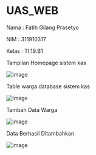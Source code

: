# UAS_WEB

Nama  : Fatih Gilang Prasetyo <P>
NIM   : 311910317 <P>
Kelas : TI.19.B1 <P>
  
Tampilan Homepage sistem kas <p>
  
![image](https://user-images.githubusercontent.com/81542329/126346923-57509d5b-a535-4339-b60f-a45e798040b8.png) <p>
  
Table warga database sistem kas <p>
  
![image](https://user-images.githubusercontent.com/81542329/126347125-6332007e-4013-470d-acda-c0541f860c95.png) <p>
  
 Tambah Data Warga <p>
  
 ![image](https://user-images.githubusercontent.com/81542329/126347648-6595cb42-640f-4742-bf26-d365c6b793f6.png) <p>
  
  Data Berhasil Ditambahkan <p>
  
  ![image](https://user-images.githubusercontent.com/81542329/126348136-e38b01cc-18e8-4cce-b01f-c3fd1bde307f.png) <p>



  
 
